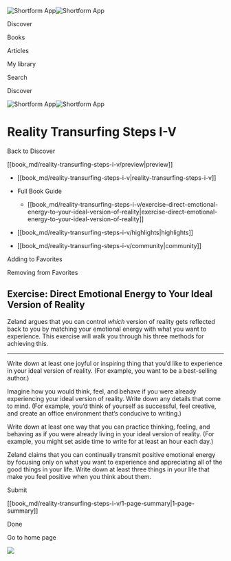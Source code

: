 ![Shortform App](/img/logo.36a2399e.svg)![Shortform App](/img/logo-dark.70c1b072.svg)

Discover

Books

Articles

My library

Search

Discover

![Shortform App](/img/logo.36a2399e.svg)![Shortform App](/img/logo-dark.70c1b072.svg)

# Reality Transurfing Steps I-V

Back to Discover

[[book_md/reality-transurfing-steps-i-v/preview|preview]]

  * [[book_md/reality-transurfing-steps-i-v|reality-transurfing-steps-i-v]]
  * Full Book Guide

    * [[book_md/reality-transurfing-steps-i-v/exercise-direct-emotional-energy-to-your-ideal-version-of-reality|exercise-direct-emotional-energy-to-your-ideal-version-of-reality]]
  * [[book_md/reality-transurfing-steps-i-v/highlights|highlights]]
  * [[book_md/reality-transurfing-steps-i-v/community|community]]



Adding to Favorites 

Removing from Favorites 

## Exercise: Direct Emotional Energy to Your Ideal Version of Reality

Zeland argues that you can control _which_ version of reality gets reflected back to you by matching your emotional energy with what you want to experience. This exercise will walk you through his three methods for achieving this.

* * *

Write down at least one joyful or inspiring thing that you’d like to experience in your ideal version of reality. (For example, you want to be a best-selling author.)

Imagine how you would think, feel, and behave if you were already experiencing your ideal version of reality. Write down any details that come to mind. (For example, you’d think of yourself as successful, feel creative, and create an office environment that’s conducive to writing.)

Write down at least one way that you can practice thinking, feeling, and behaving as if you were already living in your ideal version of reality. (For example, you might set aside time to write for at least an hour each day.)

Zeland claims that you can continually transmit positive emotional energy by focusing only on what you want to experience and appreciating all of the good things in your life. Write down at least three things in your life that make you feel positive when you think about them.

Submit 

[[book_md/reality-transurfing-steps-i-v/1-page-summary|1-page-summary]]

Done

Go to home page 

![](https://bat.bing.com/action/0?ti=56018282&Ver=2&mid=69795832-e9e7-40b2-a836-f1eb9dc4a3df&sid=f30c5e70639211ee87d33f0876d93783&vid=f30c9700639211eeb3a75d830392c94f&vids=0&msclkid=N&pi=0&lg=en-US&sw=800&sh=600&sc=24&nwd=1&tl=Shortform%20%7C%20Book&p=https%3A%2F%2Fwww.shortform.com%2Fapp%2Fbook%2Freality-transurfing-steps-i-v%2Fexercise-direct-emotional-energy-to-your-ideal-version-of-reality&r=&lt=307&evt=pageLoad&sv=1&rn=925472)
